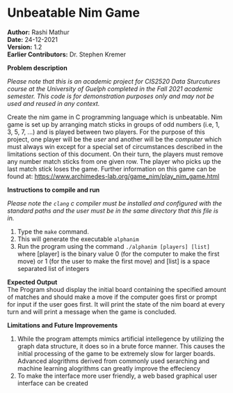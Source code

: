 # Unbeatable Nim Game

**Author:** Rashi Mathur   
**Date:** 24-12-2021   
**Version:** 1.2   
**Earlier Contributors:** Dr. Stephen Kremer 


**Problem description**

*Please note that this is an academic project for CIS2520 Data Sturcutures course at the University of Guelph completed in the Fall 2021 academic semester. This code is for demonstration purposes only and may not be used and reused in any context.*

Create the nim game in C programming language which is unbeatable. Nim game is set up by arranging match sticks in groups of odd numbers (i.e, 1, 3, 5, 7, ...) and is played between two players. For the purpose of this project, one player will be the *user* and another will be the *computer* which must always win except for a special set of circumstances described in the limitations section of this document. On their turn, the players must remove any number match sticks from one given row. The player who picks up the last match stick loses the game. 
Further information on this game can be found at:
https://www.archimedes-lab.org/game_nim/play_nim_game.html


**Instructions to compile and run**   

*Please note the `clang` c compiler must be installed and configured with the standard paths and the user must be in the same directory that this file is in.*

1. Type the `make` command. 
2. This will generate the executable `alphanim` 
3. Run the program using the command `./alphanim [players] [list]` where [player] is the binary value 0 (for the computer to make the first move) or 1 (for the user to make the first move) and [list] is a space separated list of integers 

**Expected Output**   
The Program shoud display the initial board containing the specified amount of matches and should make a move if the computer goes first or prompt for input if the user goes first. It will print the state of the nim board at every turn and will print a message when the game is concluded. 

**Limitations and Future Improvements** 
1. While the program attempts mimics artificial intellegence by utilizing the graph data structure, it does so in a brute force manner. This causes the initial processing of the game to be extremely slow for larger boards. Advanced alogrithms derived from commonly used serarching and machine learning alogrithms can greatly improve the effeciency
2. To make the interface more user friendly, a web based graphical user interface can be created
